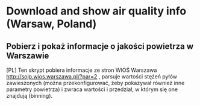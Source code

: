 # Download and show air quality info (Warsaw, Poland)
## Pobierz i pokaż informacje o jakości powietrza w Warszawie

[PL] Ten skrypt pobiera informacje ze stron WIOŚ Warszawa http://sojp.wios.warszawa.pl/?par=2 , parsuje wartości stężeń pyłów zawieszonych (można przekonfigurować, żeby pokazywał również inne parametry powietrza) i zwraca wartości i przedział, w którym się one znajdują (binning).
